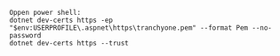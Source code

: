     Oppen power shell:
    dotnet dev-certs https -ep "$env:USERPROFILE\.aspnet\https\tranchyone.pem" --format Pem --no-password
    dotnet dev-certs https --trust